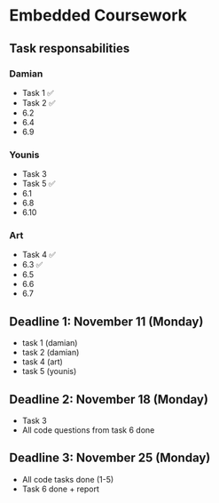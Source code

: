 # Embedded Coursework

## Task responsabilities 
### Damian
- Task 1 ✅
- Task 2 ✅
- 6.2
- 6.4
- 6.9
### Younis 
- Task 3
- Task 5 ✅
- 6.1
- 6.8
- 6.10
### Art
- Task 4 ✅
- 6.3 ✅
- 6.5
- 6.6
- 6.7

## Deadline 1: November 11 (Monday)
- task 1 (damian)
- task 2 (damian)
- task 4 (art)
- task 5 (younis)

## Deadline 2: November 18 (Monday)
- Task 3
- All code questions from task 6 done

## Deadline 3: November 25 (Monday)
- All code tasks done (1-5)
- Task 6 done + report 
